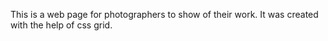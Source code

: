This is a web page for photographers to show of their work.
It was created with the help of css grid.
